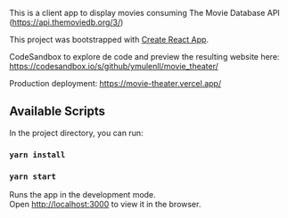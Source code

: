 This is a client app to display movies consuming The Movie Database API (https://api.themoviedb.org/3/)

This project was bootstrapped with [Create React App](https://github.com/facebook/create-react-app).

CodeSandbox to explore de code and preview the resulting website here:
https://codesandbox.io/s/github/ymulenll/movie_theater/

Production deployment: https://movie-theater.vercel.app/

## Available Scripts

In the project directory, you can run:

### `yarn install`
### `yarn start`

Runs the app in the development mode.<br />
Open [http://localhost:3000](http://localhost:3000) to view it in the browser.

